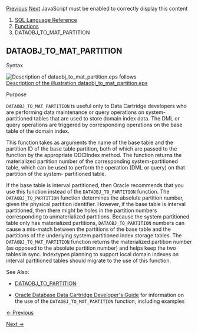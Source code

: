 [Previous](CV.md) [Next](DATAOBJ_TO_PARTITION.md) JavaScript must be
enabled to correctly display this content

  1. [SQL Language Reference ](index.md)
  2. [Functions](Functions.md)
  3. DATAOBJ_TO_MAT_PARTITION 

## DATAOBJ_TO_MAT_PARTITION

Syntax

![Description of dataobj_to_mat_partition.eps
follows](https://docs.oracle.com/en/database/oracle/oracle-database/23/sqlrf/img/dataobj_to_mat_partition.gif)  
[Description of the illustration
dataobj_to_mat_partition.eps](img_text/dataobj_to_mat_partition.md)

Purpose

`DATAOBJ_TO_MAT_PARTITION` is useful only to Data Cartridge developers who are
performing data maintenance or query operations on system-partitioned tables
that are used to store domain index data. The DML or query operations are
triggered by corresponding operations on the base table of the domain index.

This function takes as arguments the name of the base table and the partition
ID of the base table partition, both of which are passed to the function by
the appropriate ODCIIndex method. The function returns the materialized
partition number of the corresponding system-partitioned table, which can be
used to perform the operation (DML or query) on that partition of the system-
partitioned table.

If the base table is interval partitioned, then Oracle recommends that you use
this function instead of the `DATAOBJ_TO_PARTITION` function. The
`DATAOBJ_TO_PARTITION` function determines the absolute partition number,
given the physical partition identifier. However, if the base table is
interval partitioned, then there might be holes in the partition numbers
corresponding to unmaterialized partitions. Because the system partitioned
table only has materialized partitions, `DATAOBJ_TO_PARTITION` numbers can
cause a mis-match between the partitions of the base table and the partitions
of the underlying system partitioned index storage tables. The
`DATAOBJ_TO_MAT_PARTITION` function returns the materialized partition number
(as opposed to the absolute partition number) and helps keep the two tables in
sync. Indextypes planning to support local domain indexes on interval
partitioned tables should migrate to the use of this function.

See Also:

  * [DATAOBJ_TO_PARTITION](DATAOBJ_TO_PARTITION.md#GUID-B6F62AFF-0AE1-469B-98B1-589A2D07F3A3)

  * [Oracle Database Data Cartridge Developer's Guide](/pls/topic/lookup?ctx=en/database/oracle/oracle-database/23/sqlrf&id=ADDCI290) for information on the use of the `DATAOBJ_TO_MAT_PARTITION` function, including examples 


[← Previous](CV.md)

[Next →](DATAOBJ_TO_PARTITION.md)
